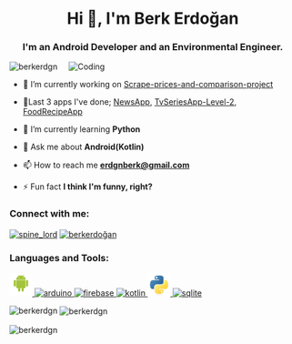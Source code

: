 <h1 align="center">Hi 👋, I'm Berk Erdoğan</h1>
<h3 align="center">I'm an Android Developer and an Environmental Engineer.</h3>
<img align="right" alt="Coding" width="400" src="https://i.pinimg.com/originals/e4/26/70/e426702edf874b181aced1e2fa5c6cde.gif">


<p align="left"> <img src="https://komarev.com/ghpvc/?username=berkerdgn&label=Profile%20views&color=0e75b6&style=flat" alt="berkerdgn" /> </p>

- 🔭 I’m currently working on [Scrape-prices-and-comparison-project](https://github.com/BerkErdgn/Scrape-prices-and-comparison-project)

- 🖤Last 3 apps I've done; [NewsApp](https://github.com/BerkErdgn/NewsApp), [TvSeriesApp-Level-2](https://github.com/BerkErdgn/TvSeriesApp-Level-2), [FoodRecipeApp](https://github.com/BerkErdgn/FoodRecipeApp)

- 🌱 I’m currently learning **Python**

- 💬 Ask me about **Android(Kotlin)**

- 📫 How to reach me **erdgnberk@gmail.com**

- ⚡ Fun fact **I think I'm funny, right?**

<h3 align="left">Connect with me:</h3>
<p align="left">
<a href="https://twitter.com/spine_lord" target="blank"><img align="center" src="https://raw.githubusercontent.com/rahuldkjain/github-profile-readme-generator/master/src/images/icons/Social/twitter.svg" alt="spine_lord" height="30" width="40" /></a>
<a href="https://www.linkedin.com/in/berk-erdgn/" target="blank"><img align="center" src="https://raw.githubusercontent.com/rahuldkjain/github-profile-readme-generator/master/src/images/icons/Social/linked-in-alt.svg" alt="berkerdoğan" height="30" width="40" /></a>
</p>

<h3 align="left">Languages and Tools:</h3>
<p align="left"> <a href="https://developer.android.com" target="_blank" rel="noreferrer"> <img src="https://raw.githubusercontent.com/devicons/devicon/master/icons/android/android-original-wordmark.svg" alt="android" width="40" height="40"/> </a> <a href="https://www.arduino.cc/" target="_blank" rel="noreferrer"> <img src="https://cdn.worldvectorlogo.com/logos/arduino-1.svg" alt="arduino" width="40" height="40"/> </a> <a href="https://firebase.google.com/" target="_blank" rel="noreferrer"> <img src="https://www.vectorlogo.zone/logos/firebase/firebase-icon.svg" alt="firebase" width="40" height="40"/> </a> <a href="https://kotlinlang.org" target="_blank" rel="noreferrer"> <img src="https://www.vectorlogo.zone/logos/kotlinlang/kotlinlang-icon.svg" alt="kotlin" width="40" height="40"/> </a> <a href="https://www.python.org" target="_blank" rel="noreferrer"> <img src="https://raw.githubusercontent.com/devicons/devicon/master/icons/python/python-original.svg" alt="python" width="40" height="40"/> </a> <a href="https://www.sqlite.org/" target="_blank" rel="noreferrer"> <img src="https://www.vectorlogo.zone/logos/sqlite/sqlite-icon.svg" alt="sqlite" width="40" height="40"/> </a> </p>

<p><img align="left" src="https://github-readme-stats.vercel.app/api/top-langs?username=berkerdgn&show_icons=true&locale=en&layout=compact" alt="berkerdgn" /></p>

<p>&nbsp;<img align="center" src="https://github-readme-stats.vercel.app/api?username=berkerdgn&show_icons=true&locale=en" alt="berkerdgn" /></p>

<p><img align="center" src="https://github-readme-streak-stats.herokuapp.com/?user=berkerdgn&" alt="berkerdgn" /></p>
